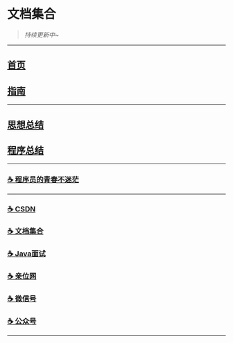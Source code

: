 # 文档集合

> _持续更新中~_

---

## [首页](https://yjava.cn/)
## [指南](https://yjava.cn/#/guide/)

---

## [思想总结](https://yjava.cn/#/summary/) 
## [程序总结](https://yjava.cn/#/program/)

---

[//]: # (### [☕️ 介绍]&#40;https://yjava.cn/#/me/&#41;)
### [☕️ 程序员的青春不迷茫](https://yjava.cn/#/book/zi-zhu)

---

### [☕️ CSDN](https://yangchunjian.blog.csdn.net) 
### [☕️ 文档集合](https://yjava.cn/#/guide/) 
### [☕️ Java面试](https://javainterview.cn)
### [☕️ 亲位网](https://dearlocation.com)
### [☕️ 微信号](https://yjava.cn/imgs/dearlocation.jpeg)
### [☕️ 公众号](https://yjava.cn/imgs/gzh.png)

---
